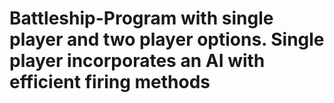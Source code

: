 # Battleship-Program with single player and two player options. Single player incorporates an AI with efficient firing methods
